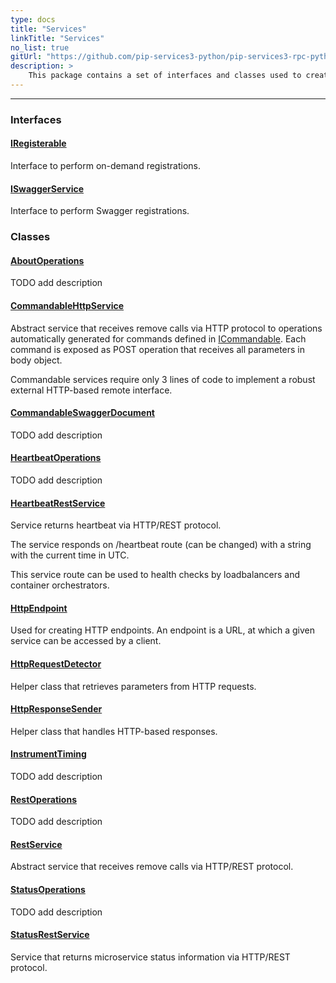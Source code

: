 ```yaml
---
type: docs
title: "Services"
linkTitle: "Services"
no_list: true
gitUrl: "https://github.com/pip-services3-python/pip-services3-rpc-python"
description: >
    This package contains a set of interfaces and classes used to create services and handle their operations.
---
```

---

<div class="module-body"> 


### Interfaces

#### [IRegisterable](iregisterable)
Interface to perform on-demand registrations.


#### [ISwaggerService](iswagger_service)
Interface to perform Swagger registrations.


### Classes

#### [AboutOperations](about_operations)
TODO add description


#### [CommandableHttpService](commandable_http_service)
Abstract service that receives remove calls via HTTP protocol
to operations automatically generated for commands defined in [ICommandable](../../../commons/command/icommandable).
Each command is exposed as POST operation that receives all parameters in body object.

Commandable services require only 3 lines of code to implement a robust external
HTTP-based remote interface.


#### [CommandableSwaggerDocument](commandable_swagger_document)
TODO add description


#### [HeartbeatOperations](heartbeat_operations)
TODO add description


#### [HeartbeatRestService](heartbeat_rest_service)
Service returns heartbeat via HTTP/REST protocol.

The service responds on /heartbeat route (can be changed)
with a string with the current time in UTC.

This service route can be used to health checks by loadbalancers and
container orchestrators.


#### [HttpEndpoint](http_endpoint)
Used for creating HTTP endpoints. An endpoint is a URL, at which a given service can be accessed by a client. 


#### [HttpRequestDetector](http_request_detector)
Helper class that retrieves parameters from HTTP requests.


#### [HttpResponseSender](http_response_sender)
Helper class that handles HTTP-based responses.


#### [InstrumentTiming](instrument_timing)
TODO add description


#### [RestOperations](rest_operations)
TODO add description


#### [RestService](rest_service)
Abstract service that receives remove calls via HTTP/REST protocol.


#### [StatusOperations](status_operations)
TODO add description

#### [StatusRestService](status_rest_service)
Service that returns microservice status information via HTTP/REST protocol.


</div>
